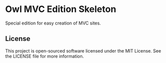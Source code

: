 Owl MVC Edition Skeleton
=========================

Special edition for easy creation of MVC sites.

License
-------

This project is open-sourced software licensed under the MIT License. See the LICENSE file for more information.
